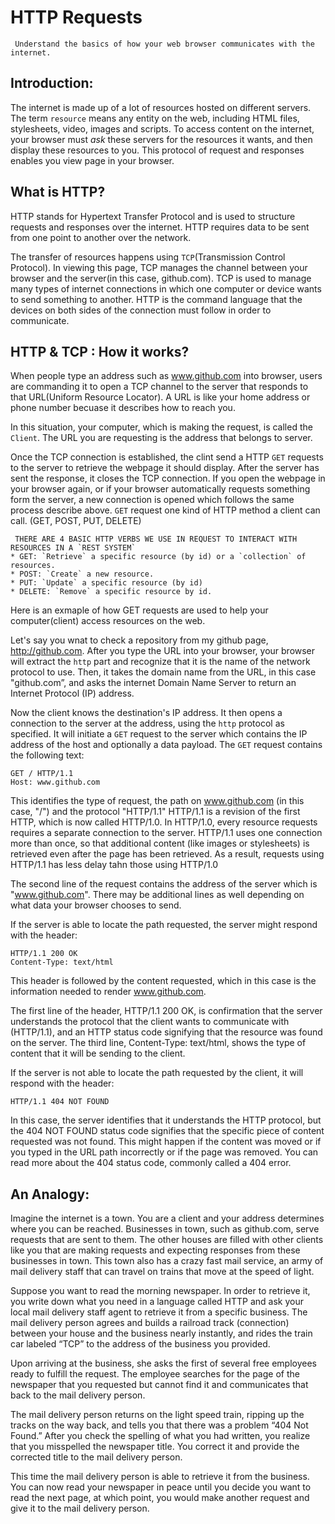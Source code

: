 # HTTP Requests
     Understand the basics of how your web browser communicates with the internet.

## Introduction:
 The internet is made up of a lot of resources hosted on different servers. The term `resource` means any entity on the web, including HTML files, stylesheets, video, images and scripts. To access content on the internet, your browser must *ask* these servers for the resources it wants, and then display these resources to you. This protocol of request and responses enables you view page in your browser.

## What is HTTP?
 HTTP stands for Hypertext Transfer Protocol and is used to structure requests and responses over the internet. HTTP requires data to be sent from one point to another over the network.

 The transfer of resources happens using `TCP`(Transmission Control Protocol). In viewing this page, TCP manages the channel between your browser and the server(in this case, github.com). TCP is used to manage many types of internet connections in which one computer or device wants to send something to another. HTTP is the command language that the devices on both sides of the connection must follow in order to communicate.

## HTTP & TCP : How it works?
 When people type an address such as www.github.com into browser, users are commanding it to open a TCP channel to the server that responds to that URL(Uniform Resource Locator). A URL is like your home address or phone number becuase it describes how to reach you.

 In this situation, your computer, which is making the request, is called the `Client`. The URL you are requesting is the address that belongs to server. 

 Once the TCP connection is established, the clint send a HTTP `GET` requests to the server to retrieve the webpage it should display. After the server has sent the response, it closes the TCP connection. If you open the webpage in your browser again, or if your browser automatically requests something form the server, a new connection is opened which follows the same process describe above. `GET` request one kind of HTTP method a client can call. (GET, POST, PUT, DELETE)
 
     THERE ARE 4 BASIC HTTP VERBS WE USE IN REQUEST TO INTERACT WITH RESOURCES IN A `REST SYSTEM`
    * GET: `Retrieve` a specific resource (by id) or a `collection` of resources.
    * POST: `Create` a new resource.
    * PUT: `Update` a specific resource (by id)
    * DELETE: `Remove` a specific resource by id.

 Here is an exmaple of how GET requests are used to help your computer(client) access resources on the web.

 Let's say you wnat to check a repository from my github page, http://github.com. After you type the URL into your browser, your browser will extract the `http` part and recognize that it is the name of the network protocol to use. Then, it takes the domain name from the URL, in this case "github.com”, and asks the internet Domain Name Server to return an Internet Protocol (IP) address.

 Now the client knows the destination's IP address. It then opens a connection to the server at the address, using the `http` protocol as specified. It will initiate a `GET` request to the server which contains the IP address of the host and optionally a data payload. The `GET` request contains the following text:
 ```
 GET / HTTP/1.1
 Host: www.github.com
 ```
 This identifies the type of request, the path on www.github.com (in this case, "/") and the protocol "HTTP/1.1" HTTP/1.1 is a revision of the first HTTP, which is now called HTTP/1.0. In HTTP/1.0, every resource requests requires a separate connection to the server. HTTP/1.1 uses one connection more than once, so that additional content (like images or stylesheets) is retrieved even after the page has been retrieved. As a result, requests using HTTP/1.1 has less delay tahn those using HTTP/1.0

 The second line of the request contains the address of the server which is "www.github.com". There may be additional lines as well depending on what data your browser chooses to send.

If the server is able to locate the path requested, the server might respond with the header:
```
HTTP/1.1 200 OK
Content-Type: text/html
```
This header is followed by the content requested, which in this case is the information needed to render www.github.com.

The first line of the header, HTTP/1.1 200 OK, is confirmation that the server understands the protocol that the client wants to communicate with (HTTP/1.1), and an HTTP status code signifying that the resource was found on the server. The third line, Content-Type: text/html, shows the type of content that it will be sending to the client.

If the server is not able to locate the path requested by the client, it will respond with the header:
```
HTTP/1.1 404 NOT FOUND
```
In this case, the server identifies that it understands the HTTP protocol, but the 404 NOT FOUND status code signifies that the specific piece of content requested was not found. This might happen if the content was moved or if you typed in the URL path incorrectly or if the page was removed. You can read more about the 404 status code, commonly called a 404 error.

## An Analogy:
Imagine the internet is a town. You are a client and your address determines where you can be reached. Businesses in town, such as github.com, serve requests that are sent to them. The other houses are filled with other clients like you that are making requests and expecting responses from these businesses in town. This town also has a crazy fast mail service, an army of mail delivery staff that can travel on trains that move at the speed of light.

Suppose you want to read the morning newspaper. In order to retrieve it, you write down what you need in a language called HTTP and ask your local mail delivery staff agent to retrieve it from a specific business. The mail delivery person agrees and builds a railroad track (connection) between your house and the business nearly instantly, and rides the train car labeled “TCP” to the address of the business you provided.

Upon arriving at the business, she asks the first of several free employees ready to fulfill the request. The employee searches for the page of the newspaper that you requested but cannot find it and communicates that back to the mail delivery person.

The mail delivery person returns on the light speed train, ripping up the tracks on the way back, and tells you that there was a problem “404 Not Found.” After you check the spelling of what you had written, you realize that you misspelled the newspaper title. You correct it and provide the corrected title to the mail delivery person.

This time the mail delivery person is able to retrieve it from the business. You can now read your newspaper in peace until you decide you want to read the next page, at which point, you would make another request and give it to the mail delivery person.

